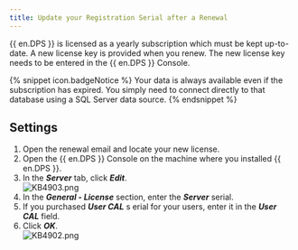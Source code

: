 ```yaml
---
title: Update your Registration Serial after a Renewal
---
```

{{ en.DPS }} is licensed as a yearly subscription which must be kept up-to-date. A new license key is provided when you renew. The new license key needs to be entered in the {{ en.DPS }} Console.

{% snippet icon.badgeNotice %}
Your data is always available even if the subscription has expired. You simply need to connect directly to that database using a SQL Server data source.
{% endsnippet %}

## Settings

1. Open the renewal email and locate your new license.
2. Open the {{ en.DPS }} Console on the machine where you installed {{ en.DPS }}.
3. In the ***Server*** tab, click ***Edit***.  
   ![KB4903.png](/img/en/kb/KB4903.png)
4. In the ***General - License*** section, enter the ***Server*** serial.
5. If you purchased ***User CAL***   s erial for your users, enter it in the ***User CAL*** field.
6. Click ***OK***.  
   ![KB4902.png](/img/en/kb/KB4902.png)
